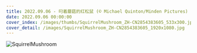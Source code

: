 ```yaml
---
title: 2022.09.06 - 叼着蘑菇的红松鼠 (© Michael Quinton/Minden Pictures)
date: 2022.09.06 00:00:00
cover_index: /images/thumbs/SquirrelMushroom_ZH-CN2854383605_533x300.jpg
cover_detail: /images/SquirrelMushroom_ZH-CN2854383605_1920x1080.jpg
---
```


![SquirrelMushroom](/images/SquirrelMushroom_ZH-CN2854383605_1920x1080.jpg)
